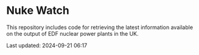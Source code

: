 # Nuke Watch

This repository includes code for retrieving the latest information available on the output of EDF nuclear power plants in the UK.

Last updated: 2024-09-21 06:17